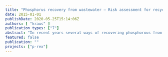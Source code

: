 ```yaml
---
title: "Phosphorus recovery from wastewater – Risk assessment for recycling in agriculture"
date: 2015-01-01
publishDate: 2020-05-25T15:14:06Z
authors: [ "kraus" ]
publication_types: ["7"]
abstract: "In recent years several ways of recovering phosphorous from municipal wastewater have been developed. Depending on the applied technology the recovered products vary significantly concerning the concentrations of heavy metals and organic residues. Within the boundaries of data quality and present uncertainties a comparative risk assessment of seven secondary phosphorus fertilizers, sewage sludge, raw ash and triple super phosphate has been conducted for PCDD/Fs, PCBs, PAHs, As, Cd, Cr, Cu, Hg, Ni, Pb and Zn. Local exposure assessment was done using the kinetic model of the European Union’s Technical Guidance Document for all substances accounting for both fertilization and average atmospheric deposition. For substances of concern (Cd and Zn) the exposure was additionally refined using a solute transport model (HYDRUS-1D) and a precipitation model (Visual MINTEQ-software). An annual fertilizer amount equivalent to 60 kg P2O5/ ha × year by these products is assumed. In order to account for potential accumulation a time span of 100 years is modelled. Results indicate that out of the selected 11 (groups of) chemicals only cadmium and zinc are of concern. Regarding soil organisms, zinc is of concern for sludge, raw ash and one of the seven secondary phosphate fertilizers in case of soil-pH above pH 6.0. Regarding groundwater, cadmium and zinc are of concern below pH 6.0 since mobilization at this pH level increase significantly. No risk is expected regarding the endpoint humans. Among the investigated products struvites have shown the lowest phosphorus-specific heavy metal contents. For ash related products more data from full scale operations are needed to reduce still existing uncertainties like the influence of raw wastewater quality and WWTP operation on the final product."
featured: false
publication: ""
projects: ["p-rex"]
---
```


